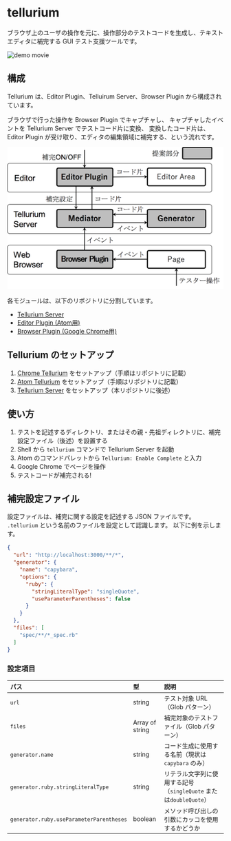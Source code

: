 # tellurium

ブラウザ上のユーザの操作を元に、操作部分のテストコードを生成し、テキストエディタに補完する GUI テスト支援ツールです。

![demo movie](doc/tellurium-demo.gif)

## 構成

Tellurium は、Editor Plugin、Telluirum Server、Browser Plugin から構成されています。

ブラウザで行った操作を Browser Plugin でキャプチャし、
キャプチャしたイベントを Tellurium Server でテストコード片に変換、
変換したコード片は、Editor Plugin が受け取り、エディタの編集領域に補完する、という流れです。

![](doc/system.png)

各モジュールは、以下のリポジトリに分割しています。
* [Tellurium Server](https://github.com/tellurium-project/chrome-tellurium)
* [Editor Plugin (Atom用)](https://github.com/tellurium-project/chrome-tellurium)
* [Browser Plugin (Google Chrome用)](https://github.com/tellurium-project/chrome-tellurium)

## Tellurium のセットアップ

1. [Chrome Tellurium](https://github.com/tellurium-project/chrome-tellurium) をセットアップ（手順はリポジトリに記載）
2. [Atom Tellurium](https://github.com/tellurium-project/atom-tellurium) をセットアップ（手順はリポジトリに記載）
3. [Tellurium Server](https://github.com/tellurium-project/tellurium) をセットアップ（本リポジトリに後述）

## 使い方

1. テストを記述するディレクトリ、またはその親・先祖ディレクトリに、補完設定ファイル（後述）を設置する
2. Shell から `tellurium` コマンドで Tellurium Server を起動
2. Atom のコマンドパレットから `Tellurium: Enable Complete` と入力
3. Google Chrome でページを操作
4. テストコードが補完される!

## 補完設定ファイル

設定ファイルは、補完に関する設定を記述する JSON ファイルです。
`.tellurium` という名前のファイルを設定として認識します。
以下に例を示します。

``` json
{
  "url": "http://localhost:3000/**/*",
  "generator": {
    "name": "capybara",
    "options": {
      "ruby": {
        "stringLiteralType": "singleQuote",
        "useParameterParentheses": false
      }
    }
  },
  "files": [
    "spec/**/*_spec.rb"
  ]
}
```

### 設定項目

|パス|型|説明|
|:---|:---|:---|
| `url` | string | テスト対象 URL（Glob パターン） |
| `files` | Array of string | 補完対象のテストファイル（Glob パターン）|
| `generator.name` | string | コード生成に使用する名前（現状は `capybara` のみ）|
| `generator.ruby.stringLiteralType` | string | リテラル文字列に使用する記号（`singleQuote` または`doubleQuote`） |
| `generator.ruby.useParameterParentheses` | boolean | メソッド呼び出しの引数にカッコを使用するかどうか |
